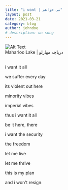 ```yaml
---
title: "i want | می خواهم"
layout: post
date: 2021-03-21
category: blog
author: johndoe
# description: on song
---
```


<img class="image" src="{{ site.url }}/assets/images/IMG_6322.JPEG" alt="Alt Text">
<figcaption class="caption">Maharloo Lake | دریاچه مهارلو‎</figcaption>
<br>

i want it all 

we suffer every day

its violent out here

minority vibes

imperial vibes

thus i want it all 

be it here, there

i want the security

the freedom

let me live

let me thrive

this is my plan

and i won't resign

